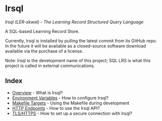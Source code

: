 # lrsql

_lrsql (LER-skwəl) - The Learning Record Structured Query Language_

A SQL-based Learning Record Store.

Currently, lrsql is installed by pulling the latest commit from its GitHub repo. In the future it will be available as a closed-source software download available via the purchase of a license.

Note: lrsql is the development name of this project; SQL LRS is what this project is called in external communications.

## Index

- [Overview](doc/overview.md) - What is lrsql?
- [Environment Variables](doc/env_vars.md) - How to configure lrsql?
- [Makefile Targets](doc/makefile.md) - Using the Makefile during development
- [HTTP Endpoints](doc/endpoints.md) - How to use the lrsql API?
- [TLS/HTTPS](doc/https.md) - How to set up a secure connection with lrsql?
